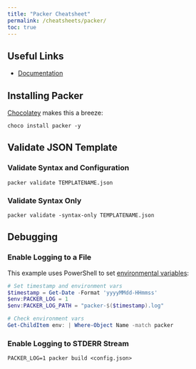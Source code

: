 ```yaml
---
title: "Packer Cheatsheet"
permalink: /cheatsheets/packer/
toc: true
---
```


## Useful Links

- [Documentation](https://www.packer.io/docs/index.html)

## Installing Packer

[Chocolatey](https://adamrushuk.github.io/cheatsheets/chocolatey/) makes this a breeze:

`choco install packer -y`

## Validate JSON Template

### Validate Syntax and Configuration

`packer validate TEMPLATENAME.json`

### Validate Syntax Only

`packer validate -syntax-only TEMPLATENAME.json`

## Debugging

### Enable Logging to a File

This example uses PowerShell to set [environmental variables](https://www.packer.io/docs/other/environment-variables.html):

```powershell
# Set timestamp and environment vars
$timestamp = Get-Date -Format 'yyyyMMdd-HHmmss'
$env:PACKER_LOG = 1
$env:PACKER_LOG_PATH = "packer-$($timestamp).log"

# Check environment vars
Get-ChildItem env: | Where-Object Name -match packer
```

### Enable Logging to STDERR Stream

`PACKER_LOG=1 packer build <config.json>`
